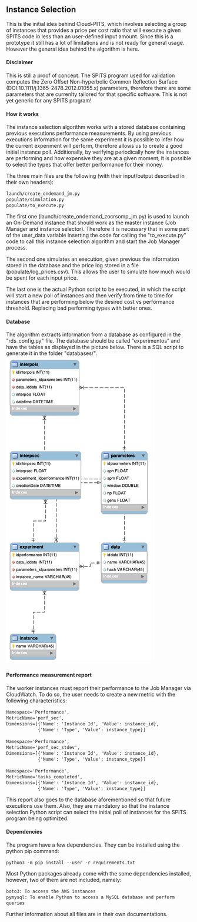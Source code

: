 Instance Selection
---

This is the initial idea behind Cloud-PITS, which involves selecting a group of instances that provides a price per 
cost ratio that will execute a given SPITS code in less than an user-defined input amount.
Since this is a prototype it still has a lot of limitations and is not ready for general usage. However the general
idea behind the algorithm is here.

 #### Disclaimer
 
 This is still a proof of concept. The SPITS program used for validation computes the Zero Offset Non-hyperbolic 
 Common Reflection Surface (DOI:10.1111/j.1365-2478.2012.01055.x) parameters, therefore there are some parameters that
  are currenlty tailored for that specific software. This is not yet generic for any SPITS program!
 
 #### How it works
 
 The instance selection algorithm works with a stored database containing previous executions performance 
 measurements. By using previous executions information for the same experiment it is possible to infer how the 
 current experiment will perform, therefore allows us to create a good initial instance poll. Additionally, by 
 verifying periodically how the instances are performing and how expensive they are at a given moment, it is possible
  to select the types that offer better performance for their money.
 
 The three main files are the following (with their input/output described in their own headers):
 
    launch/create_ondemand_jm.py
    populate/simulation.py
    populate/to_execute.py
    
 The first one (launch/create_ondemand_zocrsomp_jm.py) is used to launch an On-Demand instance that should work as 
 the master instance (Job Manager and instance selector). Therefore it is necessary that in some part of the 
 user_data variable inserting the code for calling the "to_execute.py" code to call this instance selection algorithm
 and start the Job Manager process.
 
 The second one simulates an execution, given previous the information stored in the database and the price log 
 stored in a file (populate/log_prices.csv). This allows the user to simulate how much would be spent for each input 
 price.
  
 The last one is the actual Python script to be executed, in which the script will start a new poll of instances and 
 then verify from time to time for instances that are performing below the desired cost vs performance threshold. 
 Replacing bad performing types with better ones. 
 
 #### Database
 
 The algorithm extracts information from a database as configured in the "rds_config.py" file. The database should be
  called "experimentos" and have the tables as displayed in the picture below. There is a SQL script to generate it 
  in the folder "databases/".
 ![](database/experimentos_db.png)
 
 #### Performance measurement report
 
 The worker instances must report their performance to the Job Manager via CloudWatch. To do so, the user needs to 
 create a new metric with the following characteristics:
    
    Namespace='Performance',
    MetricName='perf_sec',
    Dimensions=[{'Name': 'Instance Id', 'Value': instance_id},
                {'Name': 'Type', 'Value': instance_type}]
                
    Namespace='Performance',
    MetricName='perf_sec_stdev',
    Dimensions=[{'Name': 'Instance Id', 'Value': instance_id},
                {'Name': 'Type', 'Value': instance_type}]
                
    Namespace='Performance',
    MetricName='tasks_completed',
    Dimensions=[{'Name': 'Instance Id', 'Value': instance_id},
                {'Name': 'Type', 'Value': instance_type}]
                
 This report also goes to the database aforementioned so that future executions use them. Also, they are mandatory so
  that the instance selection Python script can select the initial poll of instances for the SPITS program being 
  optimized.
  
 #### Dependencies
 
 The program have a few dependencies. They can be installed using the python pip command:
   
    python3 -m pip install --user -r requirements.txt
    
 Most Python packages already come with the some dependencies installed, however, two of them are not included, namely:
 
    boto3: To access the AWS instances
    pymysql: To enable Python to access a MySQL database and perform queries
  
  Further information about all files are in their own documentations.
